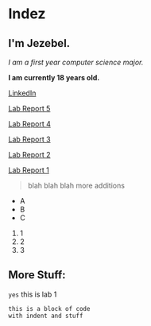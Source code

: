# Indez
## I'm Jezebel.

*I am a first year computer science major.*

**I am currently 18 years old.**

[LinkedIn](https://www.linkedin.com/in/jezebelyangari)

[Lab Report 5](https://jezebelatucsd.github.io/cse15l-lab-reports/lab-report-5-week-10)

[Lab Report 4](https://jezebelatucsd.github.io/cse15l-lab-reports/lab-report-4-week-8)

[Lab Report 3](https://jezebelatucsd.github.io/cse15l-lab-reports/lab-report-3-week-6)

[Lab Report 2](https://jezebelatucsd.github.io/cse15l-lab-reports/lab-report-2)

[Lab Report 1](https://jezebelatucsd.github.io/cse15l-lab-reports/lab-report-1)





> blah blah blah
> more additions
* A
* B
* C

1. 1
2. 2
3. 3

More Stuff: 
---

`yes` this is lab 1

```
this is a block of code
with indent and stuff
```

